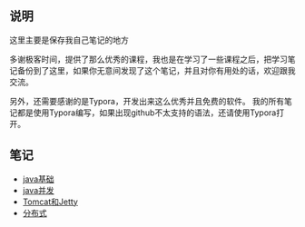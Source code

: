 ## 说明

这里主要是保存我自己笔记的地方

多谢极客时间，提供了那么优秀的课程，我也是在学习了一些课程之后，把学习笔记备份到了这里，如果你无意间发现了这个笔记，并且对你有用处的话，欢迎跟我交流。

另外，还需要感谢的是Typora，开发出来这么优秀并且免费的软件。
我的所有笔记都是使用Typora编写，如果出现github不太支持的语法，还请使用Typora打开。

## 笔记

* [java基础](./notes/Java基础.md)
* [java并发](./notes/java并发.md)
* [Tomcat和Jetty](./notes/Tomcat_jetty.md)
* [分布式](./notes/分布式.md)
